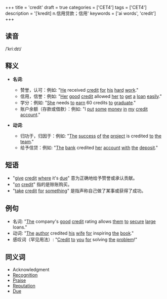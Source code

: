 +++
title = 'credit'
draft = true
categories = ['CET4']
tags = ['CET4']
description = '[ˈkredit] n.信用贷款；信用'
keywords = ['ai words', 'credit']
+++

## 读音
/ˈkriːdɪt/

## 释义
- **名词**:
   - 赞誉，认可：例如: "[He](/zh/post/he/) received [credit](/zh/post/credit/) [for](/zh/post/for/) [his](/zh/post/his/) [hard](/zh/post/hard/) [work](/zh/post/work/)."
   - 信用，信誉：例如: "[Her](/zh/post/her/) [good](/zh/post/good/) [credit](/zh/post/credit/) allowed [her](/zh/post/her/) [to](/zh/post/to/) [get](/zh/post/get/) [a](/zh/post/a/) [loan](/zh/post/loan/) [easily](/zh/post/easily/)."
   - 学分：例如: "[She](/zh/post/she/) needs [to](/zh/post/to/) [earn](/zh/post/earn/) 60 credits [to](/zh/post/to/) [graduate](/zh/post/graduate/)."
   - 账户余额（存款或借款）：例如: "I [put](/zh/post/put/) [some](/zh/post/some/) [money](/zh/post/money/) [in](/zh/post/in/) [my](/zh/post/my/) [credit](/zh/post/credit/) [account](/zh/post/account/)."

- **动词**:
   - 归功于，归因于：例如: "[The](/zh/post/the/) [success](/zh/post/success/) [of](/zh/post/of/) [the](/zh/post/the/) [project](/zh/post/project/) is credited [to](/zh/post/to/) [the](/zh/post/the/) [team](/zh/post/team/)."
   - 给予信贷：例如: "[The](/zh/post/the/) [bank](/zh/post/bank/) credited [her](/zh/post/her/) [account](/zh/post/account/) [with](/zh/post/with/) [the](/zh/post/the/) [deposit](/zh/post/deposit/)."

## 短语
- "[give](/zh/post/give/) [credit](/zh/post/credit/) [where](/zh/post/where/) it's [due](/zh/post/due/)" 意为正确地给予赞誉或承认贡献。
- "[on](/zh/post/on/) [credit](/zh/post/credit/)" 指的是赊账购买。
- "[take](/zh/post/take/) [credit](/zh/post/credit/) [for](/zh/post/for/) [something](/zh/post/something/)" 是指声称自己做了某事或获得了成功。

## 例句
- 名词: "[The](/zh/post/the/) company's [good](/zh/post/good/) [credit](/zh/post/credit/) rating allows [them](/zh/post/them/) [to](/zh/post/to/) [secure](/zh/post/secure/) [large](/zh/post/large/) loans."
- 动词: "[The](/zh/post/the/) [author](/zh/post/author/) credited [his](/zh/post/his/) [wife](/zh/post/wife/) [for](/zh/post/for/) inspiring [the](/zh/post/the/) [book](/zh/post/book/)."
- 感叹词（罕见用法）: "[Credit](/zh/post/credit/) [to](/zh/post/to/) [you](/zh/post/you/) [for](/zh/post/for/) solving [the](/zh/post/the/) [problem](/zh/post/problem/)!"

## 同义词
- Acknowledgment
- [Recognition](/zh/post/recognition/)
- [Praise](/zh/post/praise/)
- [Reputation](/zh/post/reputation/)
- [Due](/zh/post/due/)
